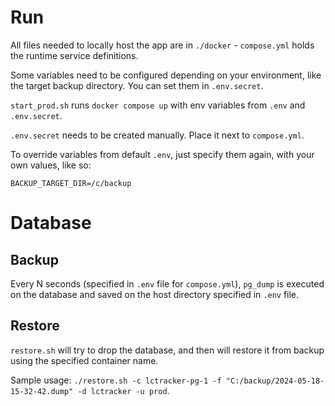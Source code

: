 # Run

All files needed to locally host the app are in `./docker` - `compose.yml` holds the runtime service definitions.

Some variables need to be configured depending on your environment, like the target backup directory. You can set them in `.env.secret`.

`start_prod.sh` runs `docker compose up` with env variables from `.env` and `.env.secret`.

`.env.secret` needs to be created manually. Place it next to `compose.yml`.

To override variables from default `.env`, just specify them again, with your own values, like so:
```
BACKUP_TARGET_DIR=/c/backup
```

# Database

## Backup

Every N seconds (specified in `.env` file for `compose.yml`), `pg_dump` is executed on the database
and saved on the host directory specified in `.env` file.

## Restore

`restore.sh` will try to drop the database, and then will restore it from backup using the specified container name.

Sample usage: `./restore.sh -c lctracker-pg-1 -f "C:/backup/2024-05-18-15-32-42.dump" -d lctracker -u prod`.